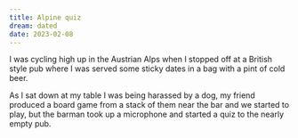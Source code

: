 ```yaml
---
title: Alpine quiz
dream: dated
date: 2023-02-08
---
```


I was cycling high up in the Austrian Alps when I stopped off at a British style pub where I was served some sticky dates in a bag with a pint of cold beer.

As I sat down at my table I was being harassed by a dog, my friend <!-- CD --> produced a board game from a stack of them near the bar and we started to play, but the barman took up a microphone and started a quiz to the nearly empty pub.